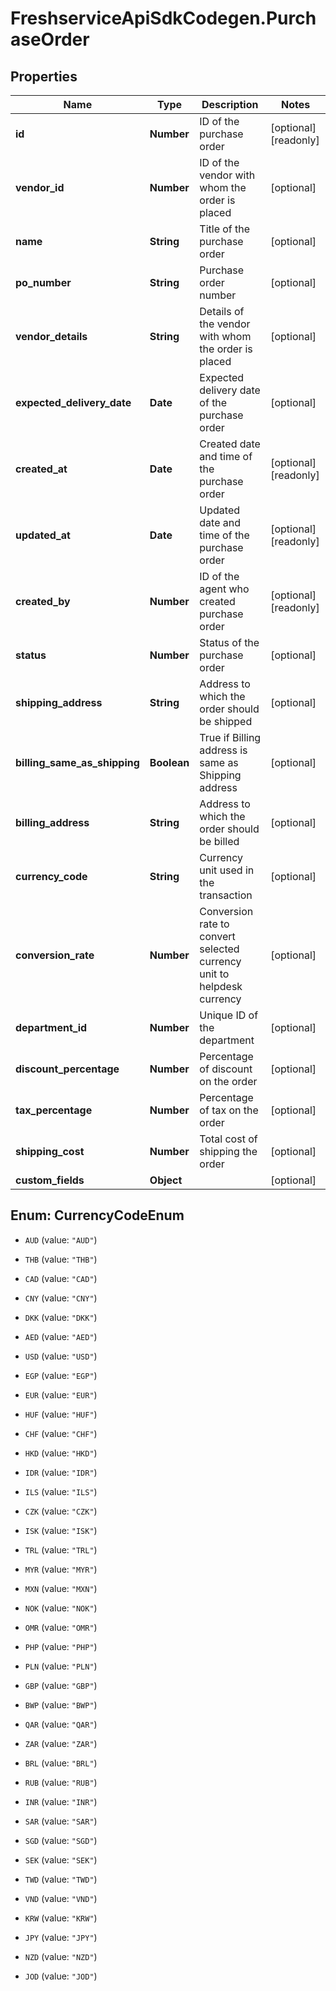 # FreshserviceApiSdkCodegen.PurchaseOrder

## Properties

| Name                         | Type        | Description                                                            | Notes                 |
| ---------------------------- | ----------- | ---------------------------------------------------------------------- | --------------------- |
| **id**                       | **Number**  | ID of the purchase order                                               | [optional] [readonly] |
| **vendor_id**                | **Number**  | ID of the vendor with whom the order is placed                         | [optional]            |
| **name**                     | **String**  | Title of the purchase order                                            | [optional]            |
| **po_number**                | **String**  | Purchase order number                                                  | [optional]            |
| **vendor_details**           | **String**  | Details of the vendor with whom the order is placed                    | [optional]            |
| **expected_delivery_date**   | **Date**    | Expected delivery date of the purchase order                           | [optional]            |
| **created_at**               | **Date**    | Created date and time of the purchase order                            | [optional] [readonly] |
| **updated_at**               | **Date**    | Updated date and time of the purchase order                            | [optional] [readonly] |
| **created_by**               | **Number**  | ID of the agent who created purchase order                             | [optional] [readonly] |
| **status**                   | **Number**  | Status of the purchase order                                           | [optional]            |
| **shipping_address**         | **String**  | Address to which the order should be shipped                           | [optional]            |
| **billing_same_as_shipping** | **Boolean** | True if Billing address is same as Shipping address                    | [optional]            |
| **billing_address**          | **String**  | Address to which the order should be billed                            | [optional]            |
| **currency_code**            | **String**  | Currency unit used in the transaction                                  | [optional]            |
| **conversion_rate**          | **Number**  | Conversion rate to convert selected currency unit to helpdesk currency | [optional]            |
| **department_id**            | **Number**  | Unique ID of the department                                            | [optional]            |
| **discount_percentage**      | **Number**  | Percentage of discount on the order                                    | [optional]            |
| **tax_percentage**           | **Number**  | Percentage of tax on the order                                         | [optional]            |
| **shipping_cost**            | **Number**  | Total cost of shipping the order                                       | [optional]            |
| **custom_fields**            | **Object**  |                                                                        | [optional]            |

## Enum: CurrencyCodeEnum

- `AUD` (value: `"AUD"`)

- `THB` (value: `"THB"`)

- `CAD` (value: `"CAD"`)

- `CNY` (value: `"CNY"`)

- `DKK` (value: `"DKK"`)

- `AED` (value: `"AED"`)

- `USD` (value: `"USD"`)

- `EGP` (value: `"EGP"`)

- `EUR` (value: `"EUR"`)

- `HUF` (value: `"HUF"`)

- `CHF` (value: `"CHF"`)

- `HKD` (value: `"HKD"`)

- `IDR` (value: `"IDR"`)

- `ILS` (value: `"ILS"`)

- `CZK` (value: `"CZK"`)

- `ISK` (value: `"ISK"`)

- `TRL` (value: `"TRL"`)

- `MYR` (value: `"MYR"`)

- `MXN` (value: `"MXN"`)

- `NOK` (value: `"NOK"`)

- `OMR` (value: `"OMR"`)

- `PHP` (value: `"PHP"`)

- `PLN` (value: `"PLN"`)

- `GBP` (value: `"GBP"`)

- `BWP` (value: `"BWP"`)

- `QAR` (value: `"QAR"`)

- `ZAR` (value: `"ZAR"`)

- `BRL` (value: `"BRL"`)

- `RUB` (value: `"RUB"`)

- `INR` (value: `"INR"`)

- `SAR` (value: `"SAR"`)

- `SGD` (value: `"SGD"`)

- `SEK` (value: `"SEK"`)

- `TWD` (value: `"TWD"`)

- `VND` (value: `"VND"`)

- `KRW` (value: `"KRW"`)

- `JPY` (value: `"JPY"`)

- `NZD` (value: `"NZD"`)

- `JOD` (value: `"JOD"`)
